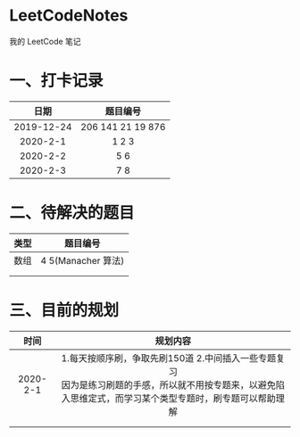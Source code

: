 # LeetCodeNotes
我的 LeetCode 笔记

# 一、打卡记录

|    日期    |         题目编号          |
| :--------: | :-----------------------: |
| 2019-12-24 | 206   141   21   19   876 |
|  2020-2-1  |         1   2   3         |
|  2020-2-2  |           5   6           |
|  2020-2-3  |           7   8           |



# 二、待解决的题目

| 类型 |      题目编号       |
| :--: | :-----------------: |
| 数组 | 4  5(Manacher 算法) |
|      |                     |
|      |                     |

# 三、目前的规划

|   时间   |                           规划内容                           |
| :------: | :----------------------------------------------------------: |
| 2020-2-1 | 1.每天按顺序刷，争取先刷150道  2.中间插入一些专题复习 <br />因为是练习刷题的手感，所以就不用按专题来，以避免陷入思维定式，而学习某个类型专题时，刷专题可以帮助理解 |
|          |                                                              |
|          |                                                              |

